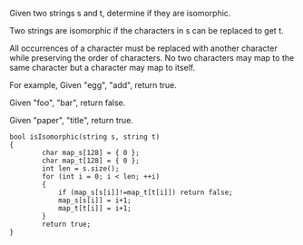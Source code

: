 Given two strings s and t, determine if they are isomorphic.

Two strings are isomorphic if the characters in s can be replaced to get t.

All occurrences of a character must be replaced with another character while preserving the order of characters. No two characters may map to the same character but a character may map to itself.

For example,
Given "egg", "add", return true.

Given "foo", "bar", return false.

Given "paper", "title", return true.


```
bool isIsomorphic(string s, string t)
{
        char map_s[128] = { 0 };
        char map_t[128] = { 0 };
        int len = s.size();
        for (int i = 0; i < len; ++i)
        {
            if (map_s[s[i]]!=map_t[t[i]]) return false;
            map_s[s[i]] = i+1;
            map_t[t[i]] = i+1;
        }
        return true; 
}
```